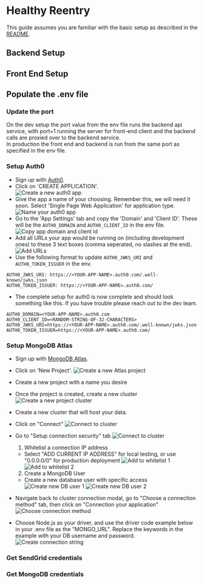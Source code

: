 # Healthy Reentry

This guide assumes you are familiar with the basic setup as described in the [README](../README.md).  

## Backend Setup

## Front End Setup

## Populate the .env file
### Update the port
On the dev setup the port value from the env file runs the backend api service, with port+1 running the server for front-end client and the backend calls are proxied over to the backend service.  
In production the front end and backend is run from the same port as specified in the env file.  

### Setup Auth0
- Sign up with [Auth0](https://auth0.com/signup).  
- Click on 'CREATE APPLICATION'.  
![Create a new auth0 app](./imgs/auth0_01.png)
- Give the app a name of your choosing. Remember this, we will need it soon. Select 'Single Page Web Application' for application type.  
![Name your auth0 app](./imgs/auth0_02.png)
- Go to the 'App Settings' tab and copy the 'Domain' and 'Client ID'. These will be the `AUTH0_DOMAIN` and `AUTH0_CLIENT_ID` in the env file.  
![Copy app domain and client id](./imgs/auth0_03.png)
- Add all URLs your app would be running on (including development ones) to these 3 text boxes (comma seperated, no slashes at the end).  
![Add URLs](./imgs/auth0_04.png)
- Use the following format to update `AUTH0_JWKS_URI` and `AUTH0_TOKEN_ISSUER` in the env.
```
AUTH0_JWKS_URI: https://<YOUR-APP-NAME>.auth0.com/.well-known/jwks.json
AUTH0_TOKEN_ISSUER: https://<YOUR-APP-NAME>.auth0.com/
```
- The complete setup for auth0 is now complete and should look something like this. If you have trouble please reach out to the dev team.  
```
AUTH0_DOMAIN=<YOUR-APP-NAME>.auth0.com
AUTH0_CLIENT_ID=<RANDOM-STRING-OF-32-CHARACTERS>
AUTH0_JWKS_URI=https://<YOUR-APP-NAME>.auth0.com/.well-known/jwks.json
AUTH0_TOKEN_ISSUER=https://<YOUR-APP-NAME>.auth0.com/
```


### Setup MongoDB Atlas
- Sign up with [MongoDB Atlas](https://account.mongodb.com/account/register).  
- Click on 'New Project'.
![Create a new Atlas project](./imgs/Atlas_CreateNewProject.png)
- Create a new project with a name you desire
- Once the project is created, create a new cluster  
![Create a new project cluster](./imgs/Atlas_BuildACluster.png)
- Create a new cluster that will host your data.
- Click on "Connect"
![Connect to cluster](./imgs/Atlas_ConnectToCluster.png)
- Go to "Setup connection security" tab
![Connect to cluster](./imgs/Atlas_SetupConnectionSecurity.png)
  1. Whitelist a connection IP address
    - Select "ADD CURRENT IP ADDRESS" for local testing, or use "0.0.0.0/0" for production deployment
  ![Add to whitelist 1](./imgs/Atlas_AddWhiteList.png)
  ![Add to whitelist 2](./imgs/Atlas_AddToWhiteList.png)

  2. Create a MongoDB User
    - Create a new database user with specific access
  ![Create new DB user 1](./imgs/Atlas_CreateNewDBUser.png)
  ![Create new DB user 2](./imgs/Atlas_DBUserCredential.png)


- Navigate back to cluster connection modal, go to "Choose a connection method" tab, then click on "Connection your application"
![Choose connection method](./imgs/Atlas_ChooseConnectionMethod.png)
- Choose Node.js as your driver, and use the driver code example below in your .env file as the "MONGO_URL". Replace the keywords in the example with your DB username and password. 
![Create connection string](./imgs/Atlas_GenerateConnectionString.png)


### Get SendGrid credentials

### Get MongoDB credentials
